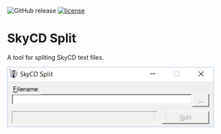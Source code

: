 ![GitHub release](https://img.shields.io/github/release/qubyte/rubidium.svg?maxAge=2592000) [![license](https://img.shields.io/badge/license-New%20BSD-blue.svg)](License.txt)
# SkyCD Split

A tool for spliting SkyCD text files.

![](https://github.com/SkyCD/skycd-split/blob/master/screenshots/1.png?raw=true)
